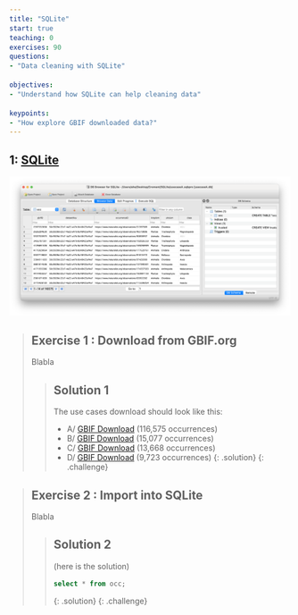 ```yaml
---
title: "SQLite"
start: true
teaching: 0
exercises: 90
questions:
- "Data cleaning with SQLite"

objectives:
- "Understand how SQLite can help cleaning data"

keypoints:
- "How explore GBIF downloaded data?"
---
```



## 1: [SQLite](https://docs.google.com/presentation/d/1oMPNqm4tU9BwnUo1zJxI0nlXMPfIljYeAqh4vEdJZ_0/edit?usp=sharing)

![SQLite](../assets/img/sqlite.png)

> ## Exercise 1 : Download from GBIF.org
> 
> Blabla
>
> > ## Solution 1
> > The use cases download should look like this:
> > * A/ [GBIF Download](https://doi.org/10.15468/dl.t2hj6v) (116,575 occurrences)
> > * B/ [GBIF Download](https://doi.org/10.15468/dl.6gfwt3) (15,077 occurrences)
> > * C/ [GBIF Download](https://doi.org/10.15468/dl.qy93m6) (13,668 occurrences)
> > * D/ [GBIF Download](https://doi.org/10.15468/dl.6mf27m) (9,723 occurrences)
> > {: .solution}
{: .challenge}

> ## Exercise 2 : Import into SQLite
> 
> Blabla
> > ## Solution 2
> > (here is the solution)
> > ```sql
> > select * from occ;
> > ```
> > {: .solution}
{: .challenge}
